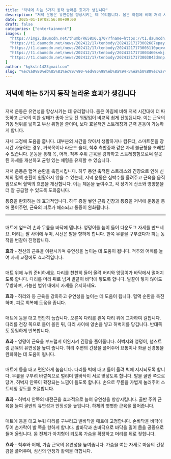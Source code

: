 ```yaml
---
title: "저녁에 하는 5가지 동작 놀라운 효과가 생깁니다"
description: "저녁 운동은 유연성을 향상시키는 데 유리합니다. 몸은 아침에 비해 저녁 시간대에 더 따뜻하고 근육의 이완 상태가 좋아 운동 전 워밍업이 비교적 쉽게 진행됩니다. 이는 근육의 가동 범위를 넓히고 부상 위험을 줄이며, 보다 효율적인 스트레칭과 근력 운동이 가능하게 합니다."
date: 2025-01-19T08:56:00+09:00
draft: false
categories: ["entertainment"]
images: [
  "https://img2.daumcdn.net/thumb/R658x0.q70/?fname=https://t1.daumcdn.net/news/202412/17/tenbody/20241217173002339lqbu.jpg"
  "https://t1.daumcdn.net/news/202412/17/tenbody/20241217173002687epay.gif"
  "https://t1.daumcdn.net/news/202412/17/tenbody/20241217173003110pcxw.gif"
  "https://t1.daumcdn.net/news/202412/17/tenbody/20241217173003460svkj.gif"
  "https://t1.daumcdn.net/news/202412/17/tenbody/20241217173003843dmnp.gif"
]
author: "kgkstn1423gmailcom"
slug: "%ec%a0%80%eb%85%81%ec%97%90-%ed%95%98%eb%8a%94-5%ea%b0%80%ec%a7%80-%eb%8f%99%ec%9e%91-%eb%86%80%eb%9d%bc%ec%9a%b4-%ed%9a%a8%ea%b3%bc%ea%b0%80-%ec%83%9d%ea%b9%81%eb%8b%88%eb%8b%a4"
---
```


<h2 >저녁에 하는 5가지 동작 놀라운 효과가 생깁니다</h2> <figure ><img src="https://img2.daumcdn.net/thumb/R658x0.q70/?fname=https://t1.daumcdn.net/news/202412/17/tenbody/20241217173002339lqbu.jpg" alt=""/></figure> <p>저녁 운동은 유연성을 향상시키는 데 유리합니다. 몸은 아침에 비해 저녁 시간대에 더 따뜻하고 근육의 이완 상태가 좋아 운동 전 워밍업이 비교적 쉽게 진행됩니다. 이는 근육의 가동 범위를 넓히고 부상 위험을 줄이며, 보다 효율적인 스트레칭과 근력 운동이 가능하게 합니다.</p> <p>자세 교정에 도움을 줍니다. 대부분의 시간을 앉아서 생활하거나 컴퓨터, 스마트폰을 장시간 사용하는 경우, 거북목이나 라운드 숄더, 척추 측만증과 같은 자세 불균형을 초래할 수 있습니다. 운동을 통해 목, 어깨, 척추 주위 근육을 강화하고 스트레칭함으로써 잘못된 자세를 개선하고 균형 있는 체형을 유지할 수 있습니다.</p> <p>저녁 운동은 혈액 순환을 촉진시킵니다. 하루 동안 축적된 스트레스와 긴장으로 인해 신체의 혈액 순환이 원활하지 않을 수 있는데, 저녁 운동은 심박수를 올려주고 근육을 움직임으로써 혈액의 흐름을 개선합니다. 이는 체온을 높여주고, 각 장기에 산소와 영양분을 더 잘 공급할 수 있도록 도와줍니다.</p> <p>통증을 완화하는 데 효과적입니다. 하루 종일 쌓인 근육 긴장과 통증을 저녁에 운동을 통해 풀어주면, 근육의 피로가 해소되고 통증이 완화됩니다.</p> <hr /> <figure ><img src="https://t1.daumcdn.net/news/202412/17/tenbody/20241217173002687epay.gif" alt=""/></figure> <p>매트에 엎드려 손과 무릎을 바닥에 댑니다. 엉덩이를 높이 들어 다운도그 자세를 만드세요. 머리는 팔 사이에 두며, 시선은 발을 향하게 합니다. 한쪽 무릎을 구부렸다가 펴는 동작을 번갈아 진행합니다.</p> <p><strong>효과</strong> - 전신의 근육을 이완시키며 유연성을 높이는 데 도움이 됩니다. 척추와 어깨를 늘여 자세 교정에도 효과적입니다.</p> <figure ><img src="https://t1.daumcdn.net/news/202412/17/tenbody/20241217173003110pcxw.gif" alt=""/></figure> <p>매트 위에 누워 준비하세요. 다리를 천천히 들어 올려 허리와 엉덩이가 바닥에서 떨어지도록 합니다. 다리를 머리 뒤로 넘겨 발끝이 바닥에 닿도록 합니다. 발끝이 닿지 않아도 무방하며, 가능한 범위 내에서 자세를 유지하세요.</p> <p><strong>효과</strong> - 허리와 등 근육을 강화하고 유연성을 높이는 데 도움이 됩니다. 혈액 순환을 촉진하며, 피로 회복에 도움을 줍니다.</p> <figure ><img src="https://t1.daumcdn.net/news/202412/17/tenbody/20241217173003460svkj.gif" alt=""/></figure> <p>매트에 등을 대고 편안히 눕습니다. 오른쪽 다리를 왼쪽 다리 위에 교차하여 걸칩니다. 다리를 천장 쪽으로 들어 올린 뒤, 다리 사이에 양손을 넣고 허벅지를 당깁니다. 반대쪽도 동일하게 반복합니다.</p> <p><strong>효과</strong> - 엉덩이 근육을 부드럽게 이완시켜 긴장을 풀어줍니다. 허벅지와 엉덩이, 햄스트링 근육의 유연성을 높여 줍니다. 허리 주변의 긴장을 풀어주어 요통이나 좌골 신경통을 완화하는 데 도움이 됩니다.</p> <figure ><img src="https://t1.daumcdn.net/news/202412/17/tenbody/20241217173003843dmnp.gif" alt=""/></figure> <p>매트에 등을 대고 편안하게 눕습니다. 다리를 벽에 대고 들어 올려 벽에 지지되도록 합니다. 무릎을 구부려 바깥쪽으로 벌리며 발바닥이 서로 맞닿도록 합니다. 발을 골반 쪽으로 당겨, 허벅지 안쪽이 확장되는 느낌이 들도록 합니다. 손으로 무릎을 가볍게 눌러주어 스트레칭 강도를 조절합니다.</p> <p><strong>효과</strong> - 허벅지 안쪽의 내전근을 효과적으로 늘여 유연성을 향상시킵니다. 골반 주위 근육을 늘여 골반의 유연성과 안정성을 높입니다. 하체의 뻣뻣한 근육을 풀어줍니다.</p> <figure ><img src="https://t1.daumcdn.net/news/202412/17/tenbody/20241217173004293amkr.gif" alt=""/></figure> <p>매트에 등을 대고 누워 다리를 구부리고 발바닥을 매트에 고정합니다. 손바닥을 바닥에 두어 손가락이 발 쪽을 향하게 합니다. 발바닥과 손바닥으로 바닥을 밀어 몸을 공중으로 들어 올립니다. 몸 전체가 아치형이 되도록 가슴을 확장하고 머리를 뒤로 젖힙니다.</p> <p><strong>효과</strong> - 척추와 어깨, 가슴 근육의 유연성을 높여줍니다. 가슴을 여는 자세로 마음의 긴장감을 풀어주며, 심신의 안정과 활력을 더합니다.</p>